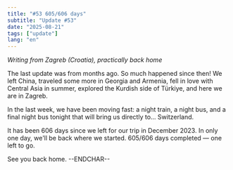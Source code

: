 ```yaml
---
title: "#53 605/606 days"
subtitle: "Update #53"
date: "2025-08-21"
tags: ["update"]
lang: "en"
---
```


_Writing from Zagreb (Croatia), practically back home_

The last update was from months ago. So much happened since then! We left China, traveled some more in Georgia and Armenia, fell in love with Central Asia in summer, explored the Kurdish side of Türkiye, and here we are in Zagreb.

In the last week, we have been moving fast: a night train, a night bus, and a final night bus tonight that will bring us directly to... Switzerland.

It has been 606 days since we left for our trip in December 2023. In only one day, we'll be back where we started. 605/606 days completed — one left to go.

See you back home. --ENDCHAR--
